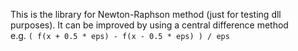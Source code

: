 This is the library for Newton-Raphson method (just for testing dll purposes). It can be improved by using a central difference method
<br> e.g. `( f(x + 0.5 * eps) - f(x - 0.5 * eps) ) / eps`
